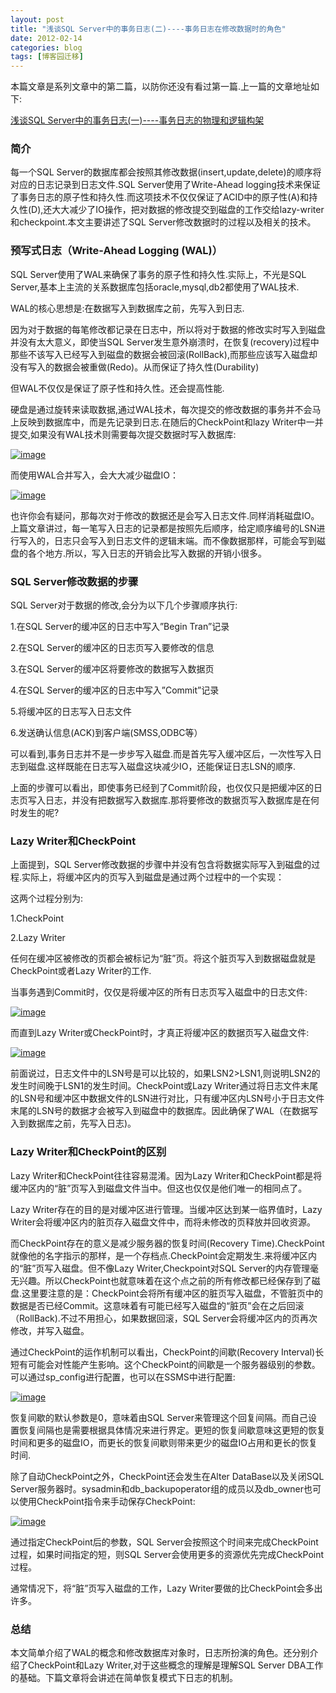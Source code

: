 ```yaml
---
layout: post
title: "浅谈SQL Server中的事务日志(二)----事务日志在修改数据时的角色"
date: 2012-02-14
categories: blog
tags: [博客园迁移]
---
```


本篇文章是系列文章中的第二篇，以防你还没有看过第一篇.上一篇的文章地址如下:

[浅谈SQL Server中的事务日志\(一\)----事务日志的物理和逻辑构架](http://www.cnblogs.com/CareySon/archive/2012/02/13/2349751.html)

### 简介

每一个SQL Server的数据库都会按照其修改数据\(insert,update,delete\)的顺序将对应的日志记录到日志文件.SQL Server使用了Write-Ahead logging技术来保证了事务日志的原子性和持久性.而这项技术不仅仅保证了ACID中的原子性\(A\)和持久性\(D\),还大大减少了IO操作，把对数据的修改提交到磁盘的工作交给lazy-writer和checkpoint.本文主要讲述了SQL Server修改数据时的过程以及相关的技术。

### 预写式日志（Write-Ahead Logging \(WAL\)）

SQL Server使用了WAL来确保了事务的原子性和持久性.实际上，不光是SQL Server,基本上主流的关系数据库包括oracle,mysql,db2都使用了WAL技术.

WAL的核心思想是:在数据写入到数据库之前，先写入到日志.

因为对于数据的每笔修改都记录在日志中，所以将对于数据的修改实时写入到磁盘并没有太大意义，即使当SQL Server发生意外崩溃时，在恢复\(recovery\)过程中那些不该写入已经写入到磁盘的数据会被回滚\(RollBack\),而那些应该写入磁盘却没有写入的数据会被重做\(Redo\)。从而保证了持久性\(Durability\)

但WAL不仅仅是保证了原子性和持久性。还会提高性能.

硬盘是通过旋转来读取数据,通过WAL技术，每次提交的修改数据的事务并不会马上反映到数据库中，而是先记录到日志.在随后的CheckPoint和lazy Writer中一并提交,如果没有WAL技术则需要每次提交数据时写入数据库:

[![image](https://cdn.jsdelivr.net/gh/careyson/careyson.github.io@main/assets/images/2012-02-14-sql-server/sql-server-201202141523044997.png)](http://images.cnblogs.com/cnblogs_com/CareySon/201202/20120214152304503.png)

而使用WAL合并写入，会大大减少磁盘IO：

[![image](https://cdn.jsdelivr.net/gh/careyson/careyson.github.io@main/assets/images/2012-02-14-sql-server/sql-server-201202141523084313.png)](http://images.cnblogs.com/cnblogs_com/CareySon/201202/201202141523084280.png)

也许你会有疑问，那每次对于修改的数据还是会写入日志文件.同样消耗磁盘IO。上篇文章讲过，每一笔写入日志的记录都是按照先后顺序，给定顺序编号的LSN进行写入的，日志只会写入到日志文件的逻辑末端。而不像数据那样，可能会写到磁盘的各个地方.所以，写入日志的开销会比写入数据的开销小很多。

### SQL Server修改数据的步骤

SQL Server对于数据的修改,会分为以下几个步骤顺序执行:

1.在SQL Server的缓冲区的日志中写入”Begin Tran”记录

2.在SQL Server的缓冲区的日志页写入要修改的信息

3.在SQL Server的缓冲区将要修改的数据写入数据页

4.在SQL Server的缓冲区的日志中写入”Commit”记录

5.将缓冲区的日志写入日志文件

6.发送确认信息\(ACK\)到客户端\(SMSS,ODBC等）

可以看到,事务日志并不是一步步写入磁盘.而是首先写入缓冲区后，一次性写入日志到磁盘.这样既能在日志写入磁盘这块减少IO，还能保证日志LSN的顺序.

上面的步骤可以看出，即使事务已经到了Commit阶段，也仅仅只是把缓冲区的日志页写入日志，并没有把数据写入数据库.那将要修改的数据页写入数据库是在何时发生的呢?

### Lazy Writer和CheckPoint

上面提到，SQL Server修改数据的步骤中并没有包含将数据实际写入到磁盘的过程.实际上，将缓冲区内的页写入到磁盘是通过两个过程中的一个实现：

这两个过程分别为:

1.CheckPoint

2.Lazy Writer

任何在缓冲区被修改的页都会被标记为“脏”页。将这个脏页写入到数据磁盘就是CheckPoint或者Lazy Writer的工作.

当事务遇到Commit时，仅仅是将缓冲区的所有日志页写入磁盘中的日志文件:

[![image](https://cdn.jsdelivr.net/gh/careyson/careyson.github.io@main/assets/images/2012-02-14-sql-server/sql-server-20120214152309508.png)](http://images.cnblogs.com/cnblogs_com/CareySon/201202/201202141523089363.png)

而直到Lazy Writer或CheckPoint时，才真正将缓冲区的数据页写入磁盘文件:

[![image](https://cdn.jsdelivr.net/gh/careyson/careyson.github.io@main/assets/images/2012-02-14-sql-server/sql-server-201202141523108971.png)](http://images.cnblogs.com/cnblogs_com/CareySon/201202/201202141523093606.png)

前面说过，日志文件中的LSN号是可以比较的，如果LSN2>LSN1,则说明LSN2的发生时间晚于LSN1的发生时间。CheckPoint或Lazy Writer通过将日志文件末尾的LSN号和缓冲区中数据文件的LSN进行对比，只有缓冲区内LSN号小于日志文件末尾的LSN号的数据才会被写入到磁盘中的数据库。因此确保了WAL（在数据写入到数据库之前，先写入日志\)。

### Lazy Writer和CheckPoint的区别

Lazy Writer和CheckPoint往往容易混淆。因为Lazy Writer和CheckPoint都是将缓冲区内的“脏”页写入到磁盘文件当中。但这也仅仅是他们唯一的相同点了。

Lazy Writer存在的目的是对缓冲区进行管理。当缓冲区达到某一临界值时，Lazy Writer会将缓冲区内的脏页存入磁盘文件中，而将未修改的页释放并回收资源。

而CheckPoint存在的意义是减少服务器的恢复时间\(Recovery Time\).CheckPoint就像他的名字指示的那样，是一个存档点.CheckPoint会定期发生.来将缓冲区内的“脏”页写入磁盘。但不像Lazy Writer,Checkpoint对SQL Server的内存管理毫无兴趣。所以CheckPoint也就意味着在这个点之前的所有修改都已经保存到了磁盘.这里要注意的是：CheckPoint会将所有缓冲区的脏页写入磁盘，不管脏页中的数据是否已经Commit。这意味着有可能已经写入磁盘的“脏页”会在之后回滚（RollBack\).不过不用担心，如果数据回滚，SQL Server会将缓冲区内的页再次修改，并写入磁盘。

通过CheckPoint的运作机制可以看出，CheckPoint的间歇\(Recovery Interval\)长短有可能会对性能产生影响。这个CheckPoint的间歇是一个服务器级别的参数。可以通过sp\_config进行配置，也可以在SSMS中进行配置:

[![image](https://cdn.jsdelivr.net/gh/careyson/careyson.github.io@main/assets/images/2012-02-14-sql-server/sql-server-201202141523142465.png)](http://images.cnblogs.com/cnblogs_com/CareySon/201202/201202141523134907.png)

恢复间歇的默认参数是0，意味着由SQL Server来管理这个回复间隔。而自己设置恢复间隔也是需要根据具体情况来进行界定。更短的恢复间歇意味这更短的恢复时间和更多的磁盘IO，而更长的恢复间歇则带来更少的磁盘IO占用和更长的恢复时间.

除了自动CheckPoint之外，CheckPoint还会发生在Alter DataBase以及关闭SQL Server服务器时。sysadmin和db\_backupoperator组的成员以及db\_owner也可以使用CheckPoint指令来手动保存CheckPoint:

[![image](https://cdn.jsdelivr.net/gh/careyson/careyson.github.io@main/assets/images/2012-02-14-sql-server/sql-server-201202141523158104.png)](http://images.cnblogs.com/cnblogs_com/CareySon/201202/201202141523158071.png)

通过指定CheckPoint后的参数，SQL Server会按照这个时间来完成CheckPoint过程，如果时间指定的短，则SQL Server会使用更多的资源优先完成CheckPoint过程。

通常情况下，将“脏”页写入磁盘的工作，Lazy Writer要做的比CheckPoint会多出许多。

### 总结

本文简单介绍了WAL的概念和修改数据库对象时，日志所扮演的角色。还分别介绍了CheckPoint和Lazy Writer,对于这些概念的理解是理解SQL Server DBA工作的基础。下篇文章将会讲述在简单恢复模式下日志的机制。
